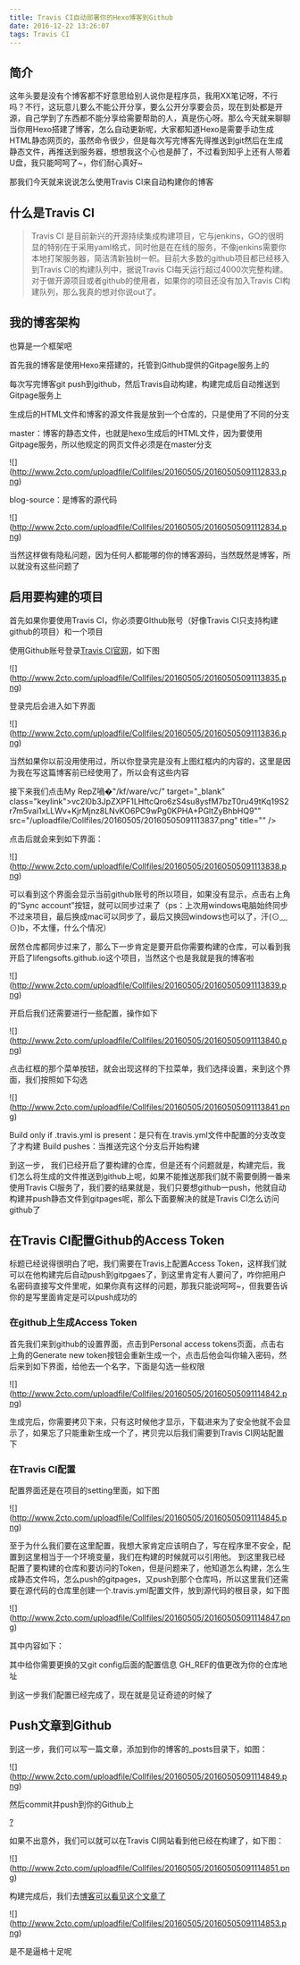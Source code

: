 ```yaml
---
title: Travis CI自动部署你的Hexo博客到Github
date: 2016-12-22 13:26:07
tags: Travis CI
---
```


## 简介

这年头要是没有个博客都不好意思给别人说你是程序员，我用XX笔记呀，不行吗？不行，这玩意儿要么不能公开分享，要么公开分享要会员，现在到处都是开源，自己学到了东西都不能分享给需要帮助的人，真是伤心呀。那么今天就来聊聊当你用Hexo搭建了博客，怎么自动更新呢，大家都知道Hexo是需要手动生成HTML静态网页的，虽然命令很少，但是每次写完博客先得推送到git然后在生成静态文件，再推送到服务器，想想我这个心也是醉了，不过看到知乎上还有人带着U盘，我只能呵呵了~，你们耐心真好~

那我们今天就来说说怎么使用Travis CI来自动构建你的博客

## 什么是Travis CI

> Travis CI 是目前新兴的开源持续集成构建项目，它与jenkins，GO的很明显的特别在于采用yaml格式，同时他是在在线的服务，不像jenkins需要你本地打架服务器，简洁清新独树一帜。目前大多数的github项目都已经移入到Travis CI的构建队列中，据说Travis CI每天运行超过4000次完整构建。对于做开源项目或者github的使用者，如果你的项目还没有加入Travis CI构建队列，那么我真的想对你说out了。

## 我的博客架构

也算是一个框架吧

首先我的博客是使用Hexo来搭建的，托管到Github提供的Gitpage服务上的

每次写完博客git push到github，然后Travis自动构建，构建完成后自动推送到Gitpage服务上

生成后的HTML文件和博客的源文件我是放到一个仓库的，只是使用了不同的分支

master：博客的静态文件，也就是hexo生成后的HTML文件，因为要使用Gitpage服务，所以他规定的网页文件必须是在master分支

![\](http://www.2cto.com/uploadfile/Collfiles/20160505/20160505091112833.png)

blog-source：是博客的源代码

![\](http://www.2cto.com/uploadfile/Collfiles/20160505/20160505091112834.png)

当然这样做有隐私问题，因为任何人都能哪的你的博客源码，当然既然是博客，所以就没有这些问题了

## 启用要构建的项目

首先如果你要使用Travis CI，你必须要GIthub账号（好像Travis CI只支持构建github的项目）和一个项目

使用Github账号登录[Travis CI官网](https://travis-ci.org/)，如下图

![\](http://www.2cto.com/uploadfile/Collfiles/20160505/20160505091113835.png)

登录完后会进入如下界面

![\](http://www.2cto.com/uploadfile/Collfiles/20160505/20160505091113836.png)

当然如果你以前没用使用过，所以你登录完是没有上图红框内的内容的，这里是因为我在写这篇博客前已经使用了，所以会有这些内容

接下来我们点击My RepZ喎�"/kf/ware/vc/" target="_blank" class="keylink">vc2l0b3JpZXPF1LHftcQro6zS4su8ysfM7bzT0ru49tKq19S2r7m5vai1xLLWv+KjrMjnz8LNvKO6PC9wPg0KPHA+PGltZyBhbHQ9"" src="/uploadfile/Collfiles/20160505/20160505091113837.png" title="\" />

点击后就会来到如下界面：

![\](http://www.2cto.com/uploadfile/Collfiles/20160505/20160505091113838.png)

可以看到这个界面会显示当前github账号的所以项目，如果没有显示，点击右上角的“Sync account”按钮，就可以同步过来了（ps：上次用windows电脑始终同步不过来项目，最后换成mac可以同步了，最后又换回windows也可以了，汗(⊙﹏⊙)b，不太懂，什么个情况）

居然仓库都同步过来了，那么下一步肯定是要开启你需要构建的仓库，可以看到我开启了lifengsofts.github.io这个项目，当然这个也是我就是我的博客啦

![\](http://www.2cto.com/uploadfile/Collfiles/20160505/20160505091113839.png)

开启后我们还需要进行一些配置，操作如下

![\](http://www.2cto.com/uploadfile/Collfiles/20160505/20160505091113840.png)

点击红框的那个菜单按钮，就会出现这样的下拉菜单，我们选择设置，来到这个界面，我们按照如下勾选

![\](http://www.2cto.com/uploadfile/Collfiles/20160505/20160505091113841.png)

Build only if .travis.yml is present：是只有在.travis.yml文件中配置的分支改变了才构建
Build pushes：当推送完这个分支后开始构建

到这一步， 我们已经开启了要构建的仓库，但是还有个问题就是，构建完后，我们怎么将生成的文件推送到github上呢，如果不能推送那我们就不需要倒腾一番来使用Travis CI服务了，我们要的结果就是，我们只要想github一push，他就自动构建并push静态文件到gitpages呢，那么下面要解决的就是Travis CI怎么访问github了

## 在Travis CI配置Github的Access Token

标题已经说得很明白了吧，我们需要在Travis上配置Access Token，这样我们就可以在他构建完后自动push到gitpgaes了，到这里肯定有人要问了，咋你把用户名密码直接写文件里呢，如果你真有这样的问题，那我只能说呵呵~，但我要告诉你的是写里面肯定是可以push成功的

### 在github上生成Access Token

首先我们来到github的设置界面，点击到Personal access tokens页面，点击右上角的Generate new token按钮会重新生成一个，点击后他会叫你输入密码，然后来到如下界面，给他去一个名字，下面是勾选一些权限

![\](http://www.2cto.com/uploadfile/Collfiles/20160505/20160505091114842.png)

生成完后，你需要拷贝下来，只有这时候他才显示，下载进来为了安全他就不会显示了，如果忘了只能重新生成一个了，拷贝完以后我们需要到Travis CI网站配置下

### 在Travis CI配置

配置界面还是在项目的setting里面，如下图

![\](http://www.2cto.com/uploadfile/Collfiles/20160505/20160505091114845.png)

至于为什么我们要在这里配置，我想大家肯定应该明白了，写在程序里不安全，配置到这里相当于一个环境变量，我们在构建的时候就可以引用他。
到这里我已经配置了要构建的仓库和要访问的Token，但是问题来了，他知道怎么构建，怎么生成静态文件吗，怎么push的gitpages，又push到那个仓库吗，所以这里我们还需要在源代码的仓库里创建一个.travis.yml配置文件，放到源代码的根目录，如下图

![\](http://www.2cto.com/uploadfile/Collfiles/20160505/20160505091114847.png)

其中内容如下：

[](http://www.2cto.com/kf/201605/505702.html#)

其中给你需要更换的又git config后面的配置信息
GH_REF的值更改为你的仓库地址

到这一步我们配置已经完成了，现在就是见证奇迹的时候了

## Push文章到Github

到这一步，我们可以写一篇文章，添加到你的博客的_posts目录下，如图：

![\](http://www.2cto.com/uploadfile/Collfiles/20160505/20160505091114849.png)

然后commit并push到你的Github上

[?](http://www.2cto.com/kf/201605/505702.html#)

如果不出意外，我们可以就可以在Travis CI网站看到他已经在构建了，如下图：

![\](http://www.2cto.com/uploadfile/Collfiles/20160505/20160505091114851.png)

构建完成后，我们去[博客可以看见这个文章了](http://i.woblog.cn/2016/05/04/hello-travis-ci/)

![\](http://www.2cto.com/uploadfile/Collfiles/20160505/20160505091114853.png)

是不是逼格十足呢
